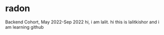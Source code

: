 # radon
Backend Cohort, May 2022-Sep 2022
hi, i am lalit.
hi this is lalitkishor and i am learning github
